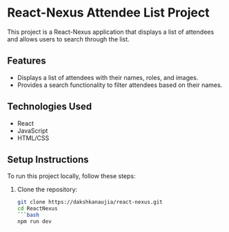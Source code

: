 # React-Nexus Attendee List Project

This project is a React-Nexus application that displays a list of attendees and allows users to search through the list.

## Features

- Displays a list of attendees with their names, roles, and images.
- Provides a search functionality to filter attendees based on their names.

## Technologies Used

- React
- JavaScript
- HTML/CSS

## Setup Instructions

To run this project locally, follow these steps:

1. Clone the repository:

   ```bash
   git clone https://dakshkanaujia/react-nexus.git
   cd ReactNexus
   ```bash
   npm run dev
